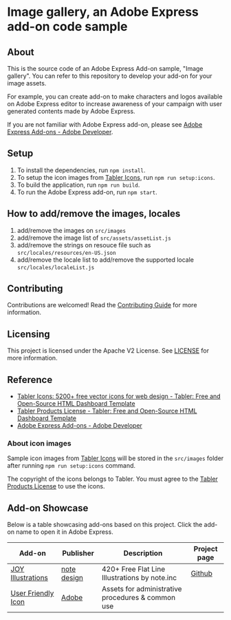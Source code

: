 # Image gallery, an Adobe Express add-on code sample

## About

This is the source code of an Adobe Express Add-on sample, "Image gallery".
You can refer to this repository to develop your add-on for your image assets.

For example, you can create add-on to make characters and logos available on Adobe Express editor to increase awareness of your campaign with user generated contents made by Adobe Express.

If you are not familiar with Adobe Express add-on, please see [Adobe Express Add\-ons - Adobe Developer](https://developer.adobe.com/express/add-ons/).

## Setup

1. To install the dependencies, run `npm install`.
2. To setup the icon images from [Tabler Icons](https://tabler.io/icons), run `npm run setup:icons`.
3. To build the application, run `npm run build`.
4. To run the Adobe Express add-on, run `npm start`.

## How to add/remove the images, locales

1. add/remove the images on `src/images`
2. add/remove the image list of `src/assets/assetList.js`
3. add/remove the strings on resouce file such as `src/locales/resources/en-US.json`
4. add/remove the locale list to add/remove the supported locale `src/locales/localeList.js`

## Contributing

Contributions are welcomed! Read the [Contributing Guide](./.github/CONTRIBUTING.md) for more information.

## Licensing

This project is licensed under the Apache V2 License. See [LICENSE](LICENSE) for more information.

## Reference

- [Tabler Icons: 5200\+ free vector icons for web design \- Tabler: Free and Open\-Source HTML Dashboard Template](https://tabler.io/icons)
- [Tabler Products License \- Tabler: Free and Open\-Source HTML Dashboard Template](https://tabler.io/license)
- [Adobe Express Add\-ons - Adobe Developer](https://developer.adobe.com/express/add-ons/)

### About icon images

Sample icon images from [Tabler Icons](https://tabler.io/icons) will be stored in the `src/images` folder after running `npm run setup:icons` command.

The copyright of the icons belongs to Tabler. You must agree to the [Tabler Products License](https://tabler.io/license) to use the icons.

## Add-on Showcase

Below is a table showcasing add-ons based on this project. Click the add-on name to open it in Adobe Express.

|Add-on|Publisher|Description|Project page|
|-|-|-|-|
|[JOY Illustrations](https://new.express.adobe.com/add-ons?addOnId=w5i57l4lk)| [note design](https://note.design/) | 420+ Free Flat Line Illustrations by note.inc |[Github](https://github.com/pocake/express-add-on-image-gallery/tree/feature/joy)|
|[User Friendly Icon](https://new.express.adobe.com/add-ons?addOnId=wj8j44903)| [Adobe](https://adobe.com) | Assets for administrative procedures & common use ||
